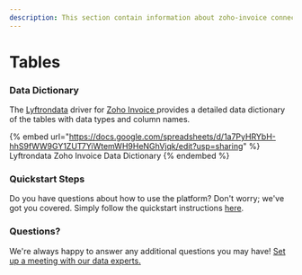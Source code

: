 ```yaml
---
description: This section contain information about zoho-invoice connector tables information
---
```


# Tables

### Data Dictionary

The [Lyftrondata](https://www.lyftrondata.com/) driver for [Zoho Invoice](https://www.lyftrondata.com/integration/zoho-invoice/)[ ](https://www.lyftrondata.com/integration/zoho-invoice/)provides a detailed data dictionary of the tables with data types and column names.

{% embed url="https://docs.google.com/spreadsheets/d/1a7PyHRYbH-hhS9fWW9GY1ZUT7YiWtemWH9HeNGhVjqk/edit?usp=sharing" %}
Lyftrondata Zoho Invoice Data Dictionary
{% endembed %}

### Quickstart Steps

Do you have questions about how to use the platform? Don't worry; we've got you covered. Simply follow the quickstart instructions [here](../../../../quickstart-steps.md).

### Questions? <a href="#questions" id="questions"></a>

We're always happy to answer any additional questions you may have! [Set up a meeting with our data experts.](https://www.lyftrondata.com/book-a-meeting/)

